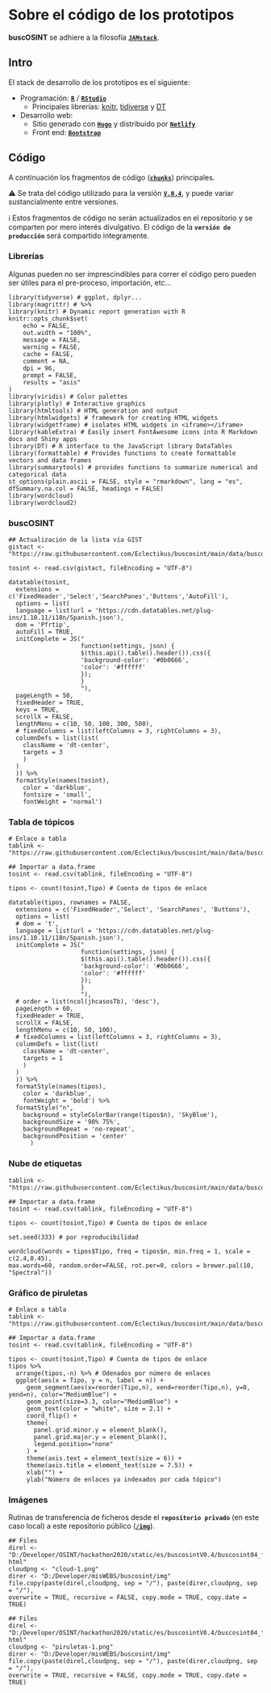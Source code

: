 # Sobre el código de los prototipos

**buscOSINT** se adhiere a la filosofía [**`JAMstack`**](https://jamstack.org/).

## Intro

El stack de desarrollo de los prototipos es el siguiente:

- Programación: [**`R`**](https://www.r-project.org/) / [**`RStudio`**](https://rstudio.com/)
  - Principales librerías: [knitr](https://yihui.org/knitr/), [tidiverse](https://www.tidyverse.org/) y [DT](https://rstudio.github.io/DT/)
- Desarrollo web:
  - Sitio generado con [**`Hugo`**]() y distribuido por [**`Netlify`**]()
  - Front end: [**`Bootstrap`**](https://getbootstrap.com/)

## Código

A continuación los fragmentos de código ([**`chunks`**](https://rmarkdown.rstudio.com/lesson-3.html)) principales.

:warning: Se trata del código utilizado para la versión [**`V.0.4`**](https://buscosint.netlify.app/es/buscosintv0.4/buscosint04), y puede variar sustancialmente entre versiones.

:information_source: Estos fragmentos de código no serán actualizados en el repositorio y se comparten por mero interés divulgativo. El código de la **`versión de producción`** será compartido integramente.

### Librerías

Algunas pueden no ser imprescindibles para correr el código pero pueden ser útiles para el pre-proceso, importación, etc...

```{r setup, include=FALSE}
library(tidyverse) # ggplot, dplyr...
library(magrittr) # %>%
library(knitr) # Dynamic report generation with R
knitr::opts_chunk$set(
	echo = FALSE,
	out.width = "100%",
	message = FALSE,
	warning = FALSE,
	cache = FALSE,
	comment = NA,
	dpi = 96,
	prompt = FALSE,
	results = "asis"
)
library(viridis) # Color palettes
library(plotly) # Interactive graphics
library(htmltools) # HTML generation and output
library(htmlwidgets) # framework for creating HTML widgets
library(widgetframe) # isolates HTML widgets in <iframe></iframe>
library(kableExtra) # Easily insert FontAwesome icons into R Markdown docs and Shiny apps
library(DT) # R interface to the JavaScript library DataTables 
library(formattable) # Provides functions to create formattable vectors and data frames
library(summarytools) # provides functions to summarize numerical and categorical data
st_options(plain.ascii = FALSE, style = "rmarkdown", lang = "es", dfSummary.na.col = FALSE, headings = FALSE)
library(wordcloud)
library(wordcloud2)
```

### buscOSINT

```{r buscosint}
## Actualización de la lista vía GIST
gistact <- "https://raw.githubusercontent.com/Eclectikus/buscosint/main/data/buscosintLIST.csv"

tosint <- read.csv(gistact, fileEncoding = "UTF-8")

datatable(tosint,
  extensions = c('FixedHeader','Select','SearchPanes','Buttons','AutoFill'),
  options = list(
  language = list(url = 'https://cdn.datatables.net/plug-ins/1.10.11/i18n/Spanish.json'),
  dom = 'Pfrtip',
  autoFill = TRUE,
  initComplete = JS("
                    function(settings, json) {
                    $(this.api().table().header()).css({
                    'background-color': '#0b0666',
                    'color': '#ffffff'
                    });
                    }
                    "),
  pageLength = 50,
  fixedHeader = TRUE,
  keys = TRUE,
  scrollX = FALSE,
  lengthMenu = c(10, 50, 100, 300, 500),
  # fixedColumns = list(leftColumns = 3, rightColumns = 3),
  columnDefs = list(list(
    className = 'dt-center',
    targets = 3
    )
  )
  )) %>%
  formatStyle(names(tosint),
    color = 'darkblue',
    fontsize = 'small',
    fontWeight = 'normal')
```

### Tabla de tópicos

```{r}
# Enlace a tabla 
tablink <- "https://raw.githubusercontent.com/Eclectikus/buscosint/main/data/buscosintLIST.csv"

## Importar a data.frame
tosint <- read.csv(tablink, fileEncoding = "UTF-8")

tipos <- count(tosint,Tipo) # Cuenta de tipos de enlace

datatable(tipos, rownames = FALSE,
  extensions = c('FixedHeader','Select', 'SearchPanes', 'Buttons'),
  options = list(
  # dom = 't',
  language = list(url = 'https://cdn.datatables.net/plug-ins/1.10.11/i18n/Spanish.json'),
  initComplete = JS("
                    function(settings, json) {
                    $(this.api().table().header()).css({
                    'background-color': '#0b0666',
                    'color': '#ffffff'
                    });
                    }
                    "),
  # order = list(ncol(jhcasosTb), 'desc'),
  pageLength = 60,
  fixedHeader = TRUE,
  scrollX = FALSE,
  lengthMenu = c(10, 50, 100),
  # fixedColumns = list(leftColumns = 3, rightColumns = 3),
  columnDefs = list(list(
    className = 'dt-center',
    targets = 1
    )
  )
  )) %>%
  formatStyle(names(tipos),
    color = 'darkblue',
    fontWeight = 'bold') %>%
  formatStyle("n",
    background = styleColorBar(range(tipos$n), 'SkyBlue'),
    backgroundSize = '90% 75%',
    backgroundRepeat = 'no-repeat',
    backgroundPosition = 'center'
      )
```

### Nube de etiquetas

```{r cloud, echo=FALSE, dpi=300, fig.width=6, fig.height=6}
tablink <- "https://raw.githubusercontent.com/Eclectikus/buscosint/main/data/buscosintLIST.csv"

## Importar a data.frame
tosint <- read.csv(tablink, fileEncoding = "UTF-8")

tipos <- count(tosint,Tipo) # Cuenta de tipos de enlace

set.seed(333) # por reproducibilidad 

wordcloud(words = tipos$Tipo, freq = tipos$n, min.freq = 1, scale = c(2.4,0.45),
max.words=60, random.order=FALSE, rot.per=0, colors = brewer.pal(10, "Spectral"))

```

### Gráfico de piruletas

```{r piruletas, echo=FALSE, dpi=300, fig.width=6, fig.height=6}
# Enlace a tabla
tablink <- "https://raw.githubusercontent.com/Eclectikus/buscosint/main/data/buscosintLIST.csv"

## Importar a data.frame
tosint <- read.csv(tablink, fileEncoding = "UTF-8")

tipos <- count(tosint,Tipo) # Cuenta de tipos de enlace
tipos %>%
  arrange(tipos,-n) %>% # Odenados por número de enlaces
  ggplot(aes(x = Tipo, y = n, label = n)) +
     geom_segment(aes(x=reorder(Tipo,n), xend=reorder(Tipo,n), y=0, yend=n), color="MediumBlue") +
     geom_point(size=3.3, color="MediumBlue") +
     geom_text(color = "white", size = 2.1) +
     coord_flip() +
     theme(
       panel.grid.minor.y = element_blank(),
       panel.grid.major.y = element_blank(),
       legend.position="none"
     ) +
     theme(axis.text = element_text(size = 6)) +
     theme(axis.title = element_text(size = 7.5)) +
     xlab("") +
     ylab("Número de enlaces ya indexados por cada tópico")
```

### Imágenes

Rutinas de transferencia de ficheros desde el **`repositorio privado`** (en este caso local) a este repositorio público ([**`/img`**](https://github.com/Eclectikus/buscosint/tree/main/img)).

```{r piccloud, include=FALSE}
## Files
direl <- "D:/Developer/OSINT/hackathon2020/static/es/buscosintV0.4/buscosint04_files/figure-html"
cloudpng <- "cloud-1.png"
direr <- "D:/Developer/misWEBS/buscosint/img"
file.copy(paste(direl,cloudpng, sep = "/"), paste(direr,cloudpng, sep = "/"),
overwrite = TRUE, recursive = FALSE, copy.mode = TRUE, copy.date = TRUE)
```

```{r picpirul, include=FALSE}
## Files
direl <- "D:/Developer/OSINT/hackathon2020/static/es/buscosintV0.4/buscosint04_files/figure-html"
cloudpng <- "piruletas-1.png"
direr <- "D:/Developer/misWEBS/buscosint/img"
file.copy(paste(direl,cloudpng, sep = "/"), paste(direr,cloudpng, sep = "/"),
overwrite = TRUE, recursive = FALSE, copy.mode = TRUE, copy.date = TRUE)
```

